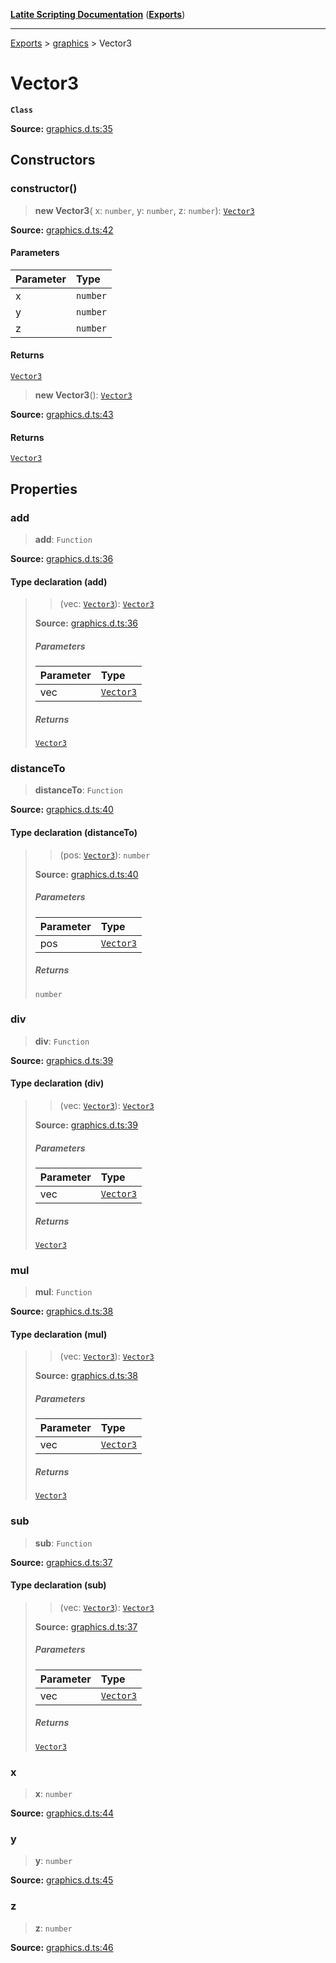 [**Latite Scripting Documentation**](../../README.md) ([**Exports**](../../exports.md))

---

[Exports](../../exports.md) > [graphics](../index.md) > Vector3

# Vector3

**`Class`**

**Source:** [graphics.d.ts:35](https://github.com/LatiteScripting/latitescripting.github.io/blob/b8f7d69/definitions/graphics.d.ts#L35)

## Constructors

### constructor()

> **new Vector3**(
> x: `number`,
> y: `number`,
> z: `number`): [`Vector3`](class.Vector3.md)

**Source:** [graphics.d.ts:42](https://github.com/LatiteScripting/latitescripting.github.io/blob/b8f7d69/definitions/graphics.d.ts#L42)

#### Parameters

| Parameter | Type     |
| :-------- | :------- |
| x         | `number` |
| y         | `number` |
| z         | `number` |

#### Returns

[`Vector3`](class.Vector3.md)

> **new Vector3**(): [`Vector3`](class.Vector3.md)

**Source:** [graphics.d.ts:43](https://github.com/LatiteScripting/latitescripting.github.io/blob/b8f7d69/definitions/graphics.d.ts#L43)

#### Returns

[`Vector3`](class.Vector3.md)

## Properties

### add

> **add**: `Function`

**Source:** [graphics.d.ts:36](https://github.com/LatiteScripting/latitescripting.github.io/blob/b8f7d69/definitions/graphics.d.ts#L36)

#### Type declaration (add)

> > (vec: [`Vector3`](class.Vector3.md)): [`Vector3`](class.Vector3.md)
>
> **Source:** [graphics.d.ts:36](https://github.com/LatiteScripting/latitescripting.github.io/blob/b8f7d69/definitions/graphics.d.ts#L36)
>
> ##### Parameters
>
> | Parameter | Type                          |
> | :-------- | :---------------------------- |
> | vec       | [`Vector3`](class.Vector3.md) |
>
> ##### Returns
>
> [`Vector3`](class.Vector3.md)

### distanceTo

> **distanceTo**: `Function`

**Source:** [graphics.d.ts:40](https://github.com/LatiteScripting/latitescripting.github.io/blob/b8f7d69/definitions/graphics.d.ts#L40)

#### Type declaration (distanceTo)

> > (pos: [`Vector3`](class.Vector3.md)): `number`
>
> **Source:** [graphics.d.ts:40](https://github.com/LatiteScripting/latitescripting.github.io/blob/b8f7d69/definitions/graphics.d.ts#L40)
>
> ##### Parameters
>
> | Parameter | Type                          |
> | :-------- | :---------------------------- |
> | pos       | [`Vector3`](class.Vector3.md) |
>
> ##### Returns
>
> `number`

### div

> **div**: `Function`

**Source:** [graphics.d.ts:39](https://github.com/LatiteScripting/latitescripting.github.io/blob/b8f7d69/definitions/graphics.d.ts#L39)

#### Type declaration (div)

> > (vec: [`Vector3`](class.Vector3.md)): [`Vector3`](class.Vector3.md)
>
> **Source:** [graphics.d.ts:39](https://github.com/LatiteScripting/latitescripting.github.io/blob/b8f7d69/definitions/graphics.d.ts#L39)
>
> ##### Parameters
>
> | Parameter | Type                          |
> | :-------- | :---------------------------- |
> | vec       | [`Vector3`](class.Vector3.md) |
>
> ##### Returns
>
> [`Vector3`](class.Vector3.md)

### mul

> **mul**: `Function`

**Source:** [graphics.d.ts:38](https://github.com/LatiteScripting/latitescripting.github.io/blob/b8f7d69/definitions/graphics.d.ts#L38)

#### Type declaration (mul)

> > (vec: [`Vector3`](class.Vector3.md)): [`Vector3`](class.Vector3.md)
>
> **Source:** [graphics.d.ts:38](https://github.com/LatiteScripting/latitescripting.github.io/blob/b8f7d69/definitions/graphics.d.ts#L38)
>
> ##### Parameters
>
> | Parameter | Type                          |
> | :-------- | :---------------------------- |
> | vec       | [`Vector3`](class.Vector3.md) |
>
> ##### Returns
>
> [`Vector3`](class.Vector3.md)

### sub

> **sub**: `Function`

**Source:** [graphics.d.ts:37](https://github.com/LatiteScripting/latitescripting.github.io/blob/b8f7d69/definitions/graphics.d.ts#L37)

#### Type declaration (sub)

> > (vec: [`Vector3`](class.Vector3.md)): [`Vector3`](class.Vector3.md)
>
> **Source:** [graphics.d.ts:37](https://github.com/LatiteScripting/latitescripting.github.io/blob/b8f7d69/definitions/graphics.d.ts#L37)
>
> ##### Parameters
>
> | Parameter | Type                          |
> | :-------- | :---------------------------- |
> | vec       | [`Vector3`](class.Vector3.md) |
>
> ##### Returns
>
> [`Vector3`](class.Vector3.md)

### x

> **x**: `number`

**Source:** [graphics.d.ts:44](https://github.com/LatiteScripting/latitescripting.github.io/blob/b8f7d69/definitions/graphics.d.ts#L44)

### y

> **y**: `number`

**Source:** [graphics.d.ts:45](https://github.com/LatiteScripting/latitescripting.github.io/blob/b8f7d69/definitions/graphics.d.ts#L45)

### z

> **z**: `number`

**Source:** [graphics.d.ts:46](https://github.com/LatiteScripting/latitescripting.github.io/blob/b8f7d69/definitions/graphics.d.ts#L46)
